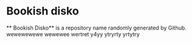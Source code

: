 # Bookish disko
** Bookish Disko** is a repository name randomly generated by Github.
wewewewewe wewewee wertret y4yy ytryrty yrtytry
